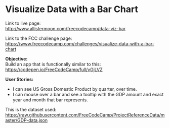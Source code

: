 # Visualize Data with a Bar Chart

Link to live page:  
http://www.allistermoon.com/freecodecamp/data-viz-bar

Link to the FCC challenge page:  
https://www.freecodecamp.com/challenges/visualize-data-with-a-bar-chart

__Objective:__  
Build an app that is functionally similar to this:  
https://codepen.io/FreeCodeCamp/full/vGjLVZ

__User Stories:__  
- I can see US Gross Domestic Product by quarter, over time.
- I can mouse over a bar and see a tooltip with the GDP amount and exact year and month that bar represents.

This is the dataset used: https://raw.githubusercontent.com/FreeCodeCamp/ProjectReferenceData/master/GDP-data.json